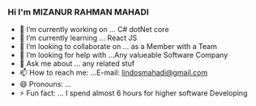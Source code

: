 ### Hi I'm MIZANUR RAHMAN MAHADI

- 🔭 I’m currently working on ... C# dotNet core
- 🌱 I’m currently learning ... React JS
- 👯 I’m looking to collaborate on ... as a Member with a Team
- 🤔 I’m looking for help with ...Any valueable Software Company
- 💬 Ask me about ... any related stuf
- 📫 How to reach me: ...E-mail: lindosmahadi@gmail.com
- 😄 Pronouns: ...
- ⚡ Fun fact: ... I spend almost 6 hours for higher software Developing
